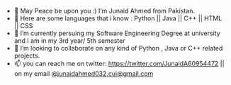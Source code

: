 - 👋 May Peace be upon you :) I’m Junaid Ahmed from Pakistan.
- 👀 Here are some languages that i know : Python || Java || C++ || HTML || CSS
- 🌱 I’m currently persuing my Software Engineering Degree at university and I am in my 3rd year/ 5th semester
- 💞️ I’m looking to collaborate on any kind of Python , Java or C++ related projects.
- 📫 you can reach me on twitter: https://twitter.com/JunaidA60954472 || on my email @junaidahmed032.cui@gmail.com
